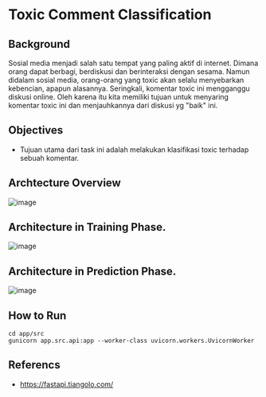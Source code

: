 # Toxic Comment Classification


## Background
Sosial media menjadi salah satu tempat yang paling aktif di internet. Dimana orang dapat berbagi, berdiskusi dan berinteraksi dengan sesama. Namun didalam sosial media, orang-orang yang toxic akan selalu menyebarkan kebencian, apapun alasannya. Seringkali, komentar toxic ini mengganggu diskusi online. Oleh karena itu kita memiliki tujuan untuk menyaring komentar toxic ini dan menjauhkannya dari diskusi yg "baik" ini.

## Objectives
- Tujuan utama dari task ini adalah melakukan klasifikasi toxic terhadap sebuah komentar.

## Archtecture Overview
![image](https://user-images.githubusercontent.com/46605131/173094283-f1fd62b6-c2e9-459f-a601-d5b3799f4be9.png)

## Architecture in Training Phase.
![image](https://user-images.githubusercontent.com/46605131/173094497-ce13fc3d-32de-49d8-b15c-fdcb02c7e734.png)

## Architecture in Prediction Phase.
![image](https://user-images.githubusercontent.com/46605131/173094571-8739afca-36b0-4560-bc20-cb00e543bfcf.png)

## How to Run
```
cd app/src
gunicorn app.src.api:app --worker-class uvicorn.workers.UvicornWorker
```

## Referencs
- https://fastapi.tiangolo.com/
